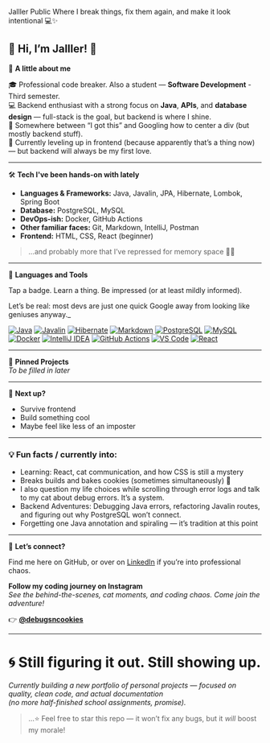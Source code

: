 Jalller Public
Where I break things, fix them again, and make it look intentional 💻✨



## 👋 Hi, I’m Jalller! 👋

🎯 **A little about me**

🎓 Professional code breaker. Also a student — **Software Development** - Third semester.  
💻 Backend enthusiast with a strong focus on **Java**, **APIs**, and **database design** — full-stack is the goal, but backend is where I shine.  
🧩 Somewhere between “I got this” and Googling how to center a div (but mostly backend stuff).  
🌱 Currently leveling up in frontend (because apparently that’s a thing now) — but backend will always be my first love.  

---

🛠️ **Tech I've been hands-on with lately**
- **Languages & Frameworks:** Java, Javalin, JPA, Hibernate, Lombok, Spring Boot
- **Database:** PostgreSQL, MySQL  
- **DevOps-ish:** Docker, GitHub Actions  
- **Other familiar faces:** Git, Markdown, IntelliJ, Postman  
- **Frontend:** HTML, CSS, React (beginner)


> ...and probably more that I’ve repressed for memory space 🧠💥

---

🧰 **Languages and Tools**

Tap a badge. Learn a thing. Be impressed (or at least mildly informed). 

Let’s be real: most devs are just one quick Google away from looking like geniuses anyway._

[![Java](https://img.shields.io/badge/Java-ED8B00?style=flat&logo=java&logoColor=white)](https://www.java.com/)
[![Javalin](https://img.shields.io/badge/Javalin-5A29E4?style=flat&logo=java&logoColor=white)](https://javalin.io/)
[![Hibernate](https://img.shields.io/badge/Hibernate-59666C?style=flat&logo=hibernate&logoColor=white)](https://hibernate.org/)
[![Markdown](https://img.shields.io/badge/Markdown-000000?style=flat&logo=markdown&logoColor=white)](https://www.markdownguide.org/)
[![PostgreSQL](https://img.shields.io/badge/PostgreSQL-4169E1?style=flat&logo=postgresql&logoColor=white)](https://www.postgresql.org/)
[![MySQL](https://img.shields.io/badge/MySQL-00758F?style=flat&logo=mysql&logoColor=white)](https://www.mysql.com/)
[![Docker](https://img.shields.io/badge/Docker-2496ED?style=flat&logo=docker&logoColor=white)](https://www.docker.com/)
[![IntelliJ IDEA](https://img.shields.io/badge/IntelliJIDEA-000000?style=flat&logo=intellijidea&logoColor=white)](https://www.jetbrains.com/idea/)
[![GitHub Actions](https://img.shields.io/badge/GitHub%20Actions-2088FF?style=flat&logo=githubactions&logoColor=white)](https://docs.github.com/en/actions)
[![VS Code](https://img.shields.io/badge/VS%20Code-007ACC?style=flat&logo=visualstudiocode&logoColor=white)](https://code.visualstudio.com/)
[![React](https://img.shields.io/badge/React-61DAFB?style=flat&logo=react&logoColor=white)](https://reactjs.org/)

---

📌 **Pinned Projects**  
*To be filled in later*

---

🚀 **Next up?**
- Survive frontend  
- Build something cool  
- Maybe feel like less of an imposter

---

### 💡 Fun facts / currently into:
- Learning: React, cat communication, and how CSS is still a mystery  
- Breaks builds and bakes cookies (sometimes simultaneously) 🍪
- I also question my life choices while scrolling through error logs and talk to my cat about debug errors. It’s a system.
- Backend Adventures: Debugging Java errors, refactoring Javalin routes, and figuring out why PostgreSQL won’t connect.
- Forgetting one Java annotation and spiraling — it’s tradition at this point

---

🤝 **Let’s connect?**

Find me here on GitHub, or over on [LinkedIn](https://www.linkedin.com/in/jantie-larsen-6489ba35b/) if you’re into professional chaos.

**Follow my coding journey on Instagram**  
*See the behind-the-scenes, cat moments, and coding chaos. Come join the adventure!*

👉 [**@debugsncookies**](https://www.instagram.com/debugsncookies)

---

# 🌀 Still figuring it out. Still showing up.
*Currently building a new portfolio of personal projects — focused on quality, clean code, and actual documentation  
(no more half-finished school assignments, promise).*

> ...⭐️ Feel free to star this repo — it won’t fix any bugs, but it *will* boost my morale!
